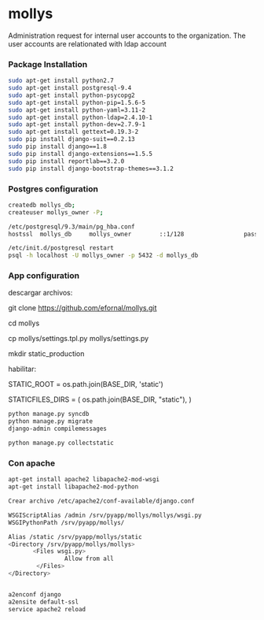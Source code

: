 # mollys
Administration request for internal user accounts to the organization. The user accounts are relationated with ldap account

### Package Installation
```bash
sudo apt-get install python2.7
sudo apt-get install postgresql-9.4
sudo apt-get install python-psycopg2
sudo apt-get install python-pip=1.5.6-5
sudo apt-get install python-yaml=3.11-2
sudo apt-get install python-ldap=2.4.10-1
sudo apt-get install python-dev=2.7.9-1
sudo apt-get install gettext=0.19.3-2
sudo pip install django-suit==0.2.13
sudo pip install django==1.8
sudo pip install django-extensions==1.5.5
sudo pip install reportlab==3.2.0
sudo pip install django-bootstrap-themes==3.1.2
```
### Postgres configuration
```bash
createdb mollys_db;
createuser mollys_owner -P;

/etc/postgresql/9.3/main/pg_hba.conf
hostssl  mollys_db     mollys_owner        ::1/128                 password

/etc/init.d/postgresql restart
psql -h localhost -U mollys_owner -p 5432 -d mollys_db
```
### App configuration
descargar archivos:

git clone https://github.com/efornal/mollys.git

cd mollys

cp mollys/settings.tpl.py mollys/settings.py

mkdir static_production

habilitar:

STATIC_ROOT = os.path.join(BASE_DIR, 'static')

STATICFILES_DIRS = (
    os.path.join(BASE_DIR, "static"),
)


```bash
python manage.py syncdb
python manage.py migrate
django-admin compilemessages

python manage.py collectstatic
```



### Con apache
```bash
apt-get install apache2 libapache2-mod-wsgi
apt-get install libapache2-mod-python

Crear archivo /etc/apache2/conf-available/django.conf

WSGIScriptAlias /admin /srv/pyapp/mollys/mollys/wsgi.py
WSGIPythonPath /srv/pyapp/mollys/

Alias /static /srv/pyapp/mollys/static
<Directory /srv/pyapp/mollys/mollys>
       <Files wsgi.py>
                Allow from all
        </Files>
</Directory>


a2enconf django
a2ensite default-ssl
service apache2 reload

```